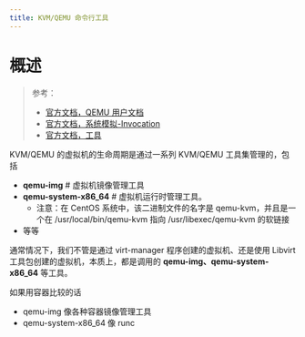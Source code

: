 ```yaml
---
title: KVM/QEMU 命令行工具
---
```


# 概述

> 参考：
> - [官方文档，QEMU 用户文档](https://www.qemu.org/docs/master/system/qemu-manpage.html)
> - [官方文档，系统模拟-Invocation](https://www.qemu.org/docs/master/system/invocation.html)
> - [官方文档，工具](https://www.qemu.org/docs/master/tools/index.html)

KVM/QEMU 的虚拟机的生命周期是通过一系列 KVM/QEMU 工具集管理的，包括

- **qemu-img** # 虚拟机镜像管理工具
- **qemu-system-x86_64** # 虚拟机运行时管理工具。
  - 注意：在 CentOS 系统中，该二进制文件的名字是 qemu-kvm，并且是一个在 /usr/local/bin/qemu-kvm 指向 /usr/libexec/qemu-kvm 的软链接
- 等等

通常情况下，我们不管是通过 virt-manager 程序创建的虚拟机、还是使用 Libvirt 工具包创建的虚拟机，本质上，都是调用的 **qemu-img、qemu-system-x86_64** 等工具。

如果用容器比较的话

- qemu-img 像各种容器镜像管理工具
- qemu-system-x86_64 像 runc

#

#
